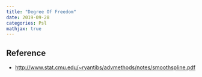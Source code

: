 ```yaml
---
title: "Degree Of Freedom"
date: 2019-09-28
categories: Psl
mathjax: true
---
```






## Reference

- http://www.stat.cmu.edu/~ryantibs/advmethods/notes/smoothspline.pdf

